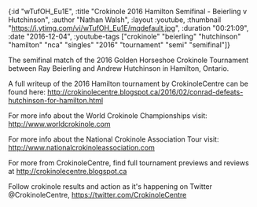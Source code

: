 {:id "wTufOH_Eu1E",
 :title "Crokinole 2016 Hamilton Semifinal - Beierling v Hutchinson",
 :author "Nathan Walsh",
 :layout :youtube,
 :thumbnail "https://i.ytimg.com/vi/wTufOH_Eu1E/mqdefault.jpg",
 :duration "00:21:09",
 :date "2016-12-04",
 :youtube-tags
 ["crokinole"
  "beierling"
  "hutchinson"
  "hamilton"
  "nca"
  "singles"
  "2016"
  "tournament"
  "semi"
  "semifinal"]}


The semifinal match of the 2016 Golden Horseshoe Crokinole Tournament between Ray Beierling and Andrew Hutchinson in Hamilton, Ontario.

A full writeup of the 2016 Hamilton tournament by CrokinoleCentre can be found here: http://crokinolecentre.blogspot.ca/2016/02/conrad-defeats-hutchinson-for-hamilton.html

For more info about the World Crokinole Championships visit: http://www.worldcrokinole.com

For more info about the National Crokinole Association Tour visit: http://www.nationalcrokinoleassociation.com

For more from CrokinoleCentre, find full tournament previews and reviews at http://crokinolecentre.blogspot.ca

Follow crokinole results and action as it's happening on Twitter @CrokinoleCentre, https://twitter.com/CrokinoleCentre
